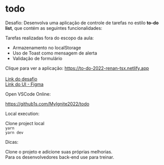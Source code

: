 # todo
Desafio: Desenvolva uma aplicação de controle de tarefas no estilo **to-do list**, que contém as seguintes funcionalidades:  

Tarefas realizadas fora do escopo da aula:

- Armazenamento no localStorage
- Uso de Toast como mensagem de alerta
- Validação de formulário

Clique para ver a aplicação:
https://to-do-2022-renan-tsx.netlify.app </br> </br>
<a href="https://efficient-sloth-d85.notion.site/Desafio-01-Praticando-os-conceitos-do-ReactJS-91fd63dd1a5b4a2796152de293ec1074#5d65777c3d4942009e3fe381f08d3c54">Link do desafio</a> </br>
<a href="https://www.figma.com/file/0n0zDN7zbzhRbaEO74Xesx/ToDo-List/duplicate">Link do UI - Figma </a>

Open VSCode Online:

https://github1s.com/MyIgnite2022/todo

Local execution:
 
Clone project local </br>
`yarn` </br>
`yarn dev` </br>

Dicas: </br>

Clone o projeto e adicione suas próprias melhorias. </br>
Para os desenvolvedores back-end use para treinar.
